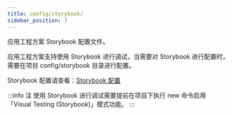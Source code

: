 ```yaml
---
title: config/storybook/
sidebar_position: 7
---
```


应用工程方案 Storybook 配置文件。

应用工程方案支持使用 Storybook 进行调试，当需要对 Storybook 进行配置时，需要在项目 config/storybook 目录进行配置。

Storybook 配置请查看：[Storybook 配置](https://storybook.js.org/docs/react/configure/overview)

:::info 注
使用 Storybook 进行调试需要提前在项目下执行 new 命令启用「Visual Testing (Storybook)」模式功能。
:::
